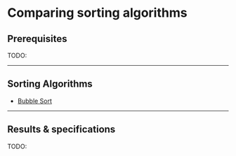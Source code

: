 # Comparing sorting algorithms

## Prerequisites

TODO:

---

## Sorting Algorithms

* [Bubble Sort](./algs/bubble.go)

---

## Results & specifications

TODO: